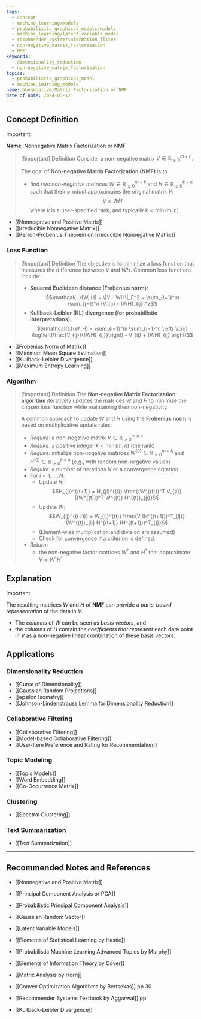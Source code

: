 ```yaml
---
tags:
  - concept
  - machine_learning/models
  - probabilistic_graphical_models/models
  - machine_learning/latent_variable_model
  - recommender_system/information_filter
  - non-negative_matrix_factorization
  - NMF
keywords:
  - dimensionality_reduction
  - non-negative_matrix_factorization
topics:
  - probabilistic_graphical_model
  - machine_learning_models
name: Nonnegative Matrix Factorization or NMF
date of note: 2024-05-12
---
```


## Concept Definition

>[!important]
>**Name**: Nonnegative Matrix Factorization or NMF


>[!important] Definition
>Consider a non-negative matrix $V \in \mathbb{R}_{\ge 0}^{m \times n}$. 
>
>The goal of **Non-negative Matrix Factorization (NMF)** is to 
>- find two *non-negative matrices* $W \in \mathbb{R}_{\ge 0}^{m \times k}$ and $H \in \mathbb{R}_{\ge 0}^{k \times n}$ such that their product approximates the original matrix $V$:
>$$V \approx WH$$
>where $k$ is a user-specified rank, and typically $k < \min(m, n)$.

- [[Nonnegative and Positive Matrix]]
- [[Irreducible Nonnegative Matrix]]
- [[Perron-Frobenius Theorem on Irreducible Nonnegative Matrix]]

### Loss Function

>[!important] Definition
>The objective is to minimize a loss function that measures the difference between $V$ and $WH$. Common loss functions include:
>- **Squared Euclidean distance (Frobenius norm):** $$\mathcal{L}(W, H) = \|V - WH\|_F^2 = \sum_{i=1}^m \sum_{j=1}^n (V_{ij} - (WH)_{ij})^2$$
>- **Kullback-Leibler (KL) divergence (for probabilistic interpretations):** $$\mathcal{L}(W, H) = \sum_{i=1}^m \sum_{j=1}^n \left( V_{ij} \log\left(\frac{V_{ij}}{(WH)_{ij}}\right) - V_{ij} + (WH)_{ij} \right)$$

- [[Frobenius Norm of Matrix]]
- [[Minimum Mean Square Estimation]]
- [[Kullback-Leibler Divergence]]
- [[Maximum Entropy Learning]]

### Algorithm


>[!important] Definition
>The **Non-negative Matrix Factorization algorithm** iteratively updates the matrices $W$ and $H$ to minimize the chosen loss function while maintaining their non-negativity.
>
>A common approach to update $W$ and $H$ using the **Frobenius norm** is based on multiplicative update rules:
>
>- *Require*: a non-negative matrix $V \in \mathbb{R}_{\ge 0}^{m \times n}$
>- *Require*: a positive integer $k < \min(m, n)$ (the rank)
>- *Require*: initialize non-negative matrices $W^{(0)} \in \mathbb{R}_{\ge 0}^{m \times k}$ and $H^{(0)} \in \mathbb{R}_{\ge 0}^{k \times n}$ (e.g., with random non-negative values)
>- *Require*: a number of iterations $N$ or a convergence criterion
>- For $i = 1, \ldots, N$:
>	- Update $H$: $$H_{ji}^{(t+1)} = H_{ji}^{(t)} \frac{(W^{(t)})^T V_{ji}}{(W^{(t)})^T W^{(t)} H^{(t)}_{ji}}$$
>	- Update $W$: $$W_{ij}^{(t+1)} = W_{ij}^{(t)} \frac{V (H^{(t+1)})^T_{ij}}{W^{(t)}_{ij} H^{(t+1)} (H^{(t+1)})^T_{j}}$$
>	- (Element-wise multiplication and division are assumed)
>	- Check for convergence if a criterion is defined.
>- *Return*: 
>	- the non-negative factor matrices $W^*$ and $H^*$ that approximate $V \approx W^*H^*$


## Explanation

>[!important]
>The resulting matrices $W$ and $H$ of **NMF** can provide a *parts-based representation* of the data in $V$. 
>- The *columns* of $W$ can be seen as *basis vectors*, and 
>- the *columns* of $H$ contain the *coefficients that represent* each data point in $V$ as a non-negative linear combination of these basis vectors.



## Applications

### Dimensionality Reduction

- [[Curse of Dimensionality]]
- [[Gaussian Random Projections]]
- [[epsilon Isometry]]
- [[Johnson-Lindenstrauss Lemma for Dimensionality Reduction]]

### Collaborative Filtering

- [[Collaborative Filtering]]
- [[Model-based Collaborative Filtering]]
- [[User-Item Preference and Rating for Recommendation]]

### Topic Modeling

- [[Topic Models]]
- [[Word Embedding]]
- [[Co-Occurrence Matrix]]

### Clustering

- [[Spectral Clustering]]

### Text Summarization

- [[Text Summarization]]





-----------
##  Recommended Notes and References


- [[Nonnegative and Positive Matrix]]
- [[Principal Component Analysis or PCA]]
- [[Probabilistic Principal Component Analysis]]
- [[Gaussian Random Vector]]

- [[Latent Variable Models]]







- [[Elements of Statistical Learning by Hastie]]
- [[Probabilistic Machine Learning Advanced Topics by Murphy]]
- [[Elements of Information Theory by Cover]]
- [[Matrix Analysis by Horn]]
- [[Convex Optimization Algorithms by Bertsekas]] pp 30 
- [[Recommender Systems Textbook by Aggarwal]] pp

- [[Kullback-Leibler Divergence]]